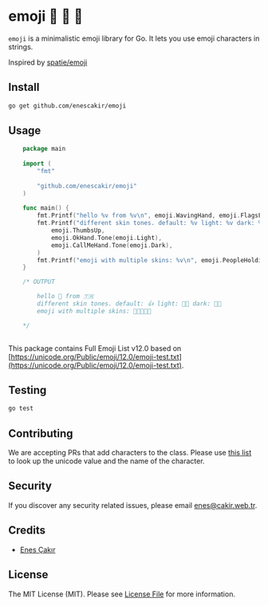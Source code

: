 # emoji :wolf: :evergreen_tree: :school_satchel:
`emoji` is a minimalistic emoji library for Go. It lets you use emoji characters in strings.

Inspired by [spatie/emoji](https://github.com/spatie/emoji)

## Install
``` bash
go get github.com/enescakir/emoji
```

## Usage
```go
    package main
    
    import (
        "fmt"
    
        "github.com/enescakir/emoji"
    )
    
    func main() {
        fmt.Printf("hello %v from %v\n", emoji.WavingHand, emoji.FlagsForFlagTurkey)
        fmt.Printf("different skin tones. default: %v light: %v dark: %v\n", 
            emoji.ThumbsUp,
            emoji.OkHand.Tone(emoji.Light),
            emoji.CallMeHand.Tone(emoji.Dark),
        )
        fmt.Printf("emoji with multiple skins: %v\n", emoji.PeopleHoldingHands.Tone(emoji.Light, emoji.Dark))
    }

    /* OUTPUT

        hello 👋 from 🇹🇷
        different skin tones. default: 👍 light: 👌🏻 dark: 🤙🏿
        emoji with multiple skins: 🧑🏻‍🤝‍🧑🏿

    */
    
```

This package contains Full Emoji List v12.0 based on [https://unicode.org/Public/emoji/12.0/emoji-test.txt](https://unicode.org/Public/emoji/12.0/emoji-test.txt).

## Testing
``` bash
go test
```

## Contributing
We are accepting PRs that add characters to the class.
Please use [this list](http://unicode.org/emoji/charts/full-emoji-list.html) to look up the unicode value and the name of the character.

## Security
If you discover any security related issues, please email enes@cakir.web.tr.

## Credits
- [Enes Çakır](https://github.com/enescakir)

## License
The MIT License (MIT). Please see [License File](LICENSE.md) for more information.